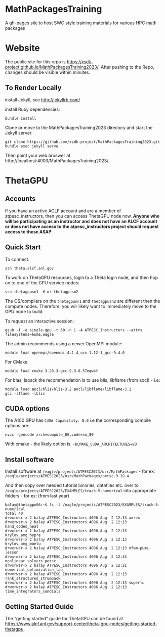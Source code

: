 # MathPackagesTraining
A gh-pages site to host SWC style training materials for various HPC math packages


# Website

The public site for this repo is https://xsdk-project.github.io/MathPackagesTraining2023/.
After pushing to the Repo, changes should be visible within minutes.

## To Render Locally

install Jekyll, see http://jekyllrb.com/

install Ruby dependencies:
```
bundle install
```

Clone or move to the MathPackagesTraining2023 directory and start the Jekyll server:

```
git clone https://github.com/xsdk-project/MathPackagesTraining2023.git
bundle exec jekyll serve
```

Then point your web broswer at http://localhost:4000/MathPackagesTraining2023/


# ThetaGPU

## Accounts

If you have an active ACLF account and are a member of atpesc_instructors, then
you can access ThetaGPU node now. **Anyone who will be participating as an
instructor and does not have an ALCF account or does not have access to the
atpesc_instructors project should request access to those ASAP**.

## Quick Start

To connect:

```
ssh theta.alcf.anl.gov
```
To work on ThetaGPU resources, login to a Theta login node, and then
hop on to one of the GPU service nodes:

```
ssh thetagpusn1  # or thetagpusn2
```

The OS/compilers on the `thetagpusn1` and `thetagpusn2` are different
then the compute nodes.
Therefore, you will likely want to immediately move to the GPU node
to build.

To request an interactive session:
```
qsub -I -q single-gpu -t 60 -n 1 -A ATPESC_Instructors --attrs filesystems=home,eagle
```

The admin recommends using a newer OpenMPI module:

```
module load openmpi/openmpi-4.1.4_ucx-1.12.1_gcc-9.4.0
```

For CMake:

```
module load cmake-3.20.3-gcc-9.3.0-57eqw4f
```

For blas, lapack the recommendation is to use blis, libflame (from aocl) - i.e:

```
module load aocl/blis/blis-3.2 aocl/libflame/libflame-3.2
gcc -lflame -lblis
```

## CUDA options

The A100 GPU has `CUDA Capability: 8.0`  i.e the corresponding compile options are:

```
nvcc -gencode arch=compute_80,code=sm_80
```

With cmake - the likely option is: `-DCMAKE_CUDA_ARCHITECTURES=80`

## Install software

Install software at `/eagle/projects/ATPESC2023/usr/MathPackages` - for ex: `/eagle/projects/ATPESC2023/usr/MathPackages/petsc-3.19.4`

And then copy over needed tutorial binaries, datafiles etc. over to `/eagle/projects/ATPESC2023/EXAMPLES/track-5-numerical` into appropriate folders - for ex: (from last year)

```
balay@thetagpu06:~$ ls -l /eagle/projects/ATPESC2023/EXAMPLES/track-5-numerical
total 40
drwxrwsr-x 2 balay ATPESC_Instructors 4096 Aug  2 12:13 amrex
drwxrwsr-x 2 balay ATPESC_Instructors 4096 Aug  2 12:13 hand_coded_heat
drwxrwsr-x 2 balay ATPESC_Instructors 4096 Aug  2 12:13 krylov_amg_hypre
drwxrwsr-x 2 balay ATPESC_Instructors 4096 Aug  2 12:13 krylov_amg_muelu
drwxrwsr-x 2 balay ATPESC_Instructors 4096 Aug  2 12:13 mfem-pumi-lesson
drwxrwsr-x 2 balay ATPESC_Instructors 4096 Aug  2 12:33 nonlinear_solvers_petsc
drwxrwsr-x 2 balay ATPESC_Instructors 4096 Aug  2 12:21 numerical_optimization_tao
drwxrwsr-x 2 balay ATPESC_Instructors 4096 Aug  2 12:13 rank_structured_strumpack
drwxrwsr-x 2 balay ATPESC_Instructors 4096 Aug  2 12:13 superlu
drwxrwsr-x 2 balay ATPESC_Instructors 4096 Aug  2 12:13 time_integrators_sundials
```

## Getting Started Guide

The "getting started" guide for ThetaGPU can be found at
https://www.alcf.anl.gov/support-center/theta-gpu-nodes/getting-started-thetagpu.



